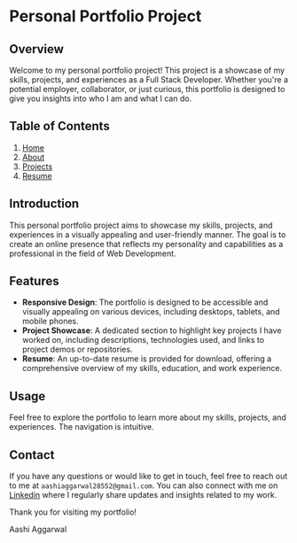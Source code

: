 # Personal Portfolio Project

## Overview

Welcome to my personal portfolio project! This project is a showcase of my skills, projects, and experiences as a Full Stack Developer. Whether you're a potential employer, collaborator, or just curious, this portfolio is designed to give you insights into who I am and what I can do.

## Table of Contents

1. [Home](<https://myportfolio-nu-mocha.vercel.app/>)
2. [About](<https://myportfolio-nu-mocha.vercel.app/about>)
3. [Projects](<https://myportfolio-nu-mocha.vercel.app/project>)
4. [Resume](<https://myportfolio-nu-mocha.vercel.app/resume>)


## Introduction

This personal portfolio project aims to showcase my skills, projects, and experiences in a visually appealing and user-friendly manner. The goal is to create an online presence that reflects my personality and capabilities as a professional in the field of Web Development.

## Features

- **Responsive Design**: The portfolio is designed to be accessible and visually appealing on various devices, including desktops, tablets, and mobile phones.
- **Project Showcase**: A dedicated section to highlight key projects I have worked on, including descriptions, technologies used, and links to project demos or repositories.
- **Resume**: An up-to-date resume is provided for download, offering a comprehensive overview of my skills, education, and work experience.

## Usage

Feel free to explore the portfolio to learn more about my skills, projects, and experiences. The navigation is intuitive.


## Contact

If you have any questions or would like to get in touch, feel free to reach out to me at `aashiaggarwal28552@gmail.com`. You can also connect with me on [Linkedin](<https://www.linkedin.com/in/aashiaggarwal/>) where I regularly share updates and insights related to my work.

Thank you for visiting my portfolio!

Aashi Aggarwal
